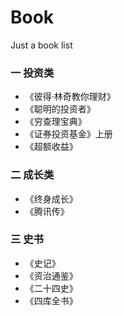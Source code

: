 # Book
Just a book list
### 一 投资类
* 《彼得·林奇教你理财》
* 《聪明的投资者》
* 《穷查理宝典》
* 《证券投资基金》上册
* 《超额收益》
### 二 成长类
* 《终身成长》
* 《腾讯传》
### 三 史书
* 《史记》  
* 《资治通鉴》  
* 《二十四史》  
* 《四库全书》  
